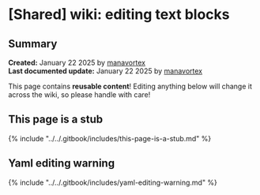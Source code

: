 # \[Shared] wiki: editing text blocks

## Summary

**Created:** January 22 2025 by [manavortex](https://app.gitbook.com/u/NfZBoxGegfUqB33J9HXuCs6PVaC3 "mention")\
**Last documented update:** January 22 2025 by [manavortex](https://app.gitbook.com/u/NfZBoxGegfUqB33J9HXuCs6PVaC3 "mention")

This page contains **reusable content**! Editing anything below will change it across the wiki, so please handle with care!

## This page is a stub

{% include "../../.gitbook/includes/this-page-is-a-stub.md" %}

## Yaml editing warning

{% include "../../.gitbook/includes/yaml-editing-warning.md" %}
